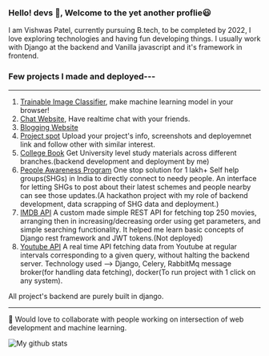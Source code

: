 ### Hello! devs 👋, Welcome to the yet another proflie😃

I am Vishwas Patel, currently pursuing B.tech, to be completed by 2022, I love exploring technologies and having fun developing things. I usually work with Django at the backend and Vanilla javascript and it's framework in frontend.

### Few projects I made and deployed---
<hr>

1. [Trainable Image Classifier](http://manupatel007.github.io/), make machine learning model in your browser!
2. [Chat Website](https://vast-beyond-31331.herokuapp.com/registration/), Have realtime chat with your friends.
3. [Blogging Website](https://vishwas007.pythonanywhere.com/user_reg/)
4. [Project spot](https://coolprojecthub.herokuapp.com/registration/) Upload your project's info, screenshots and deployemnet link and follow other with similar interest.
5. [College Book](https://coolcollegebuddy.herokuapp.com/) Get University level study materials across different branches.(backend development and deployment by me)
6. [People Awareness Program](https://ngohub.herokuapp.com/) One stop solution for 1 lakh+ Self help groups(SHGs) in India to directly connect to needy people. An interface for letting SHGs to post about their latest schemes and people nearby can see those updates.(A hackathon project with my role of backend development, data scrapping of SHG data and deployment.)
7. [IMDB API](https://github.com/manupatel007/IMDBapi) A custom made simple REST API for fetching top 250 movies, arranging then in increasing/decreasing order using get parameters, and simple searching functionality. It helped me learn basic concepts of Django rest framework and JWT tokens.(Not deployed)
8. [Youtube API](https://github.com/manupatel007/YouTube-api) A real time API fetching data from Youtube at regular intervals corresponding to a given query, without halting the backend server. Technology used --> Django, Celery, RabbitMq message broker(for handling data fetching), docker(To run project with 1 click on any system).

All project's backend are purely built in django.
<hr>

💜 Would love to collaborate with people working on intersection of web development and machine learning.

![My github stats](https://github-readme-stats.vercel.app/api?username=manupatel007&show_icons=true)
